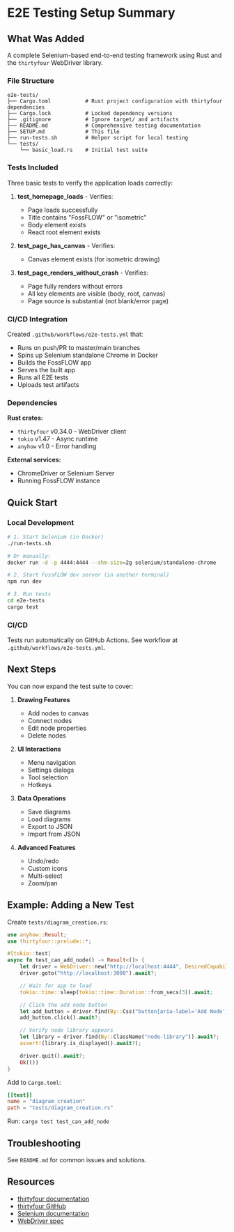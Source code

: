 # E2E Testing Setup Summary

## What Was Added

A complete Selenium-based end-to-end testing framework using Rust and the `thirtyfour` WebDriver library.

### File Structure

```
e2e-tests/
├── Cargo.toml           # Rust project configuration with thirtyfour dependencies
├── Cargo.lock           # Locked dependency versions
├── .gitignore           # Ignore target/ and artifacts
├── README.md            # Comprehensive testing documentation
├── SETUP.md             # This file
├── run-tests.sh         # Helper script for local testing
└── tests/
    └── basic_load.rs    # Initial test suite
```

### Tests Included

Three basic tests to verify the application loads correctly:

1. **test_homepage_loads** - Verifies:
   - Page loads successfully
   - Title contains "FossFLOW" or "isometric"
   - Body element exists
   - React root element exists

2. **test_page_has_canvas** - Verifies:
   - Canvas element exists (for isometric drawing)

3. **test_page_renders_without_crash** - Verifies:
   - Page fully renders without errors
   - All key elements are visible (body, root, canvas)
   - Page source is substantial (not blank/error page)

### CI/CD Integration

Created `.github/workflows/e2e-tests.yml` that:
- Runs on push/PR to master/main branches
- Spins up Selenium standalone Chrome in Docker
- Builds the FossFLOW app
- Serves the built app
- Runs all E2E tests
- Uploads test artifacts

### Dependencies

**Rust crates:**
- `thirtyfour` v0.34.0 - WebDriver client
- `tokio` v1.47 - Async runtime
- `anyhow` v1.0 - Error handling

**External services:**
- ChromeDriver or Selenium Server
- Running FossFLOW instance

## Quick Start

### Local Development

```bash
# 1. Start Selenium (in Docker)
./run-tests.sh

# Or manually:
docker run -d -p 4444:4444 --shm-size=2g selenium/standalone-chrome

# 2. Start FossFLOW dev server (in another terminal)
npm run dev

# 3. Run tests
cd e2e-tests
cargo test
```

### CI/CD

Tests run automatically on GitHub Actions. See workflow at `.github/workflows/e2e-tests.yml`.

## Next Steps

You can now expand the test suite to cover:

1. **Drawing Features**
   - Add nodes to canvas
   - Connect nodes
   - Edit node properties
   - Delete nodes

2. **UI Interactions**
   - Menu navigation
   - Settings dialogs
   - Tool selection
   - Hotkeys

3. **Data Operations**
   - Save diagrams
   - Load diagrams
   - Export to JSON
   - Import from JSON

4. **Advanced Features**
   - Undo/redo
   - Custom icons
   - Multi-select
   - Zoom/pan

## Example: Adding a New Test

Create `tests/diagram_creation.rs`:

```rust
use anyhow::Result;
use thirtyfour::prelude::*;

#[tokio::test]
async fn test_can_add_node() -> Result<()> {
    let driver = WebDriver::new("http://localhost:4444", DesiredCapabilities::chrome()).await?;
    driver.goto("http://localhost:3000").await?;

    // Wait for app to load
    tokio::time::sleep(tokio::time::Duration::from_secs(3)).await;

    // Click the add node button
    let add_button = driver.find(By::Css("button[aria-label='Add Node']")).await?;
    add_button.click().await?;

    // Verify node library appears
    let library = driver.find(By::ClassName("node-library")).await?;
    assert!(library.is_displayed().await?);

    driver.quit().await?;
    Ok(())
}
```

Add to `Cargo.toml`:

```toml
[[test]]
name = "diagram_creation"
path = "tests/diagram_creation.rs"
```

Run: `cargo test test_can_add_node`

## Troubleshooting

See `README.md` for common issues and solutions.

## Resources

- [thirtyfour documentation](https://docs.rs/thirtyfour/)
- [thirtyfour GitHub](https://github.com/Vrtgs/thirtyfour)
- [Selenium documentation](https://www.selenium.dev/documentation/)
- [WebDriver spec](https://w3c.github.io/webdriver/)
